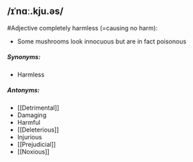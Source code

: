 ## /ɪˈnɑː.kju.əs/  
#Adjective
completely harmless (=causing no harm):

- Some mushrooms look innocuous but are in fact poisonous

##### Synonyms:
- Harmless

##### Antonyms:
- [[Detrimental]]
- Damaging
- Harmful
- [[Deleterious]]
- Injurious
- [[Prejudicial]]
- [[Noxious]]
